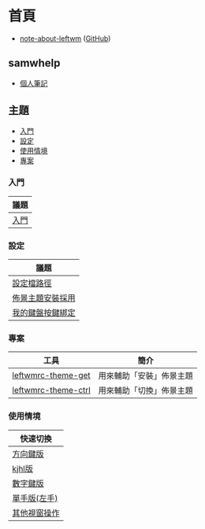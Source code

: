 
# 首頁

* [note-about-leftwm](https://samwhelp.github.io/note-about-leftwm/) ([GitHub](https://github.com/samwhelp/note-about-leftwm))


## samwhelp

* [個人筆記](https://samwhelp.github.io/book/)


## 主題

* [入門](#入門)
* [設定](#設定)
* [使用情境](#使用情境)
* [專案](#專案)


### 入門

| 議題 |
| --- |
| [入門](https://samwhelp.github.io/note-about-leftwm/read/start.html) |


### 設定

| 議題 |
| --- |
| [設定檔路徑](https://samwhelp.github.io/note-about-leftwm/read/config.html) |
| [佈景主題安裝採用](https://samwhelp.github.io/note-about-leftwm/read/config/theme.html) |
| [我的鍵盤按鍵綁定](https://samwhelp.github.io/note-about-leftwm/read/config/keybind.html) |


### 專案

| 工具 | 簡介 |
| --- | --- |
| [leftwmrc-theme-get](https://samwhelp.github.io/note-about-leftwm/read/project/leftwmrc-profile/leftwmrc-theme-get.html) | 用來輔助「安裝」佈景主題 |
| [leftwmrc-theme-ctrl](https://samwhelp.github.io/note-about-leftwm/read/project/leftwmrc-profile/leftwmrc-theme-ctrl.html) | 用來輔助「切換」佈景主題 |

### 使用情境

| 快速切換 |
| --- |
| [方向鍵版](https://samwhelp.github.io/note-about-leftwm/read/scenario/quick-switch-by-arrow-key) |
| [kjhl版](https://samwhelp.github.io/note-about-leftwm/read/scenario/quick-switch-by-arrow-key) |
| [數字鍵版](https://samwhelp.github.io/note-about-leftwm/read/scenario/quick-switch-by-number-key) |
| [單手版(左手)](https://samwhelp.github.io/note-about-leftwm/read/scenario/quick-switch-by-single-hand) |
| [其他視窗操作](https://samwhelp.github.io/note-about-leftwm/read/scenario/window-control) |

